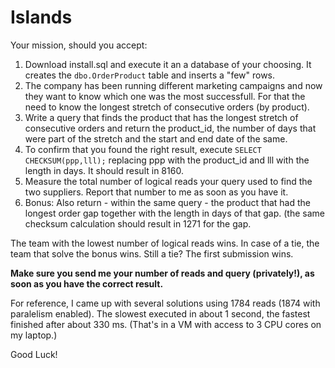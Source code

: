 # Islands

Your mission, should you accept:

1) Download install.sql and execute it an a database of your choosing. It creates the `dbo.OrderProduct` table and inserts a "few" rows.
2) The company has been running different marketing campaigns and now they want to know which one was the most successfull. For that the need to know the longest stretch of consecutive orders (by product).
3) Write a query that finds the product that has the longest stretch of consecutive orders and return the product_id, the number of days that were part of the stretch and the start and end date of the same.
4) To confirm that you found the right result, execute `SELECT CHECKSUM(ppp,lll);` replacing ppp with the product_id and lll with the length in days. It should result in 8160.
5) Measure the total number of logical reads your query used to find the two suppliers. Report that number to me as soon as you have it.
6) Bonus: Also return - within the same query - the product that had the longest order gap together with the length in days of that gap. (the same checksum calculation should result in 1271 for the gap.


The team with the lowest number of logical reads wins. In case of a tie, the team that solve the bonus wins. Still a tie? The first submission wins. 

**Make sure you send me your number of reads and query (privately!), as soon as you have the correct result.**

For reference, I came up with several solutions using 1784 reads (1874 with paralelism enabled). The slowest executed in about 1 second, the fastest finished after about 330 ms. (That's in a VM with access to 3 CPU cores on my laptop.)

Good Luck!
